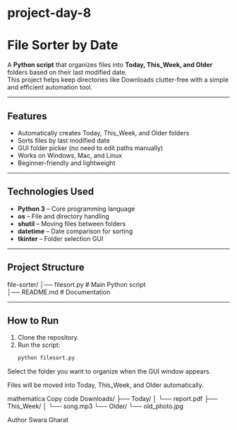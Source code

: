 # project-day-8
# File Sorter by Date

A **Python script** that organizes files into **Today, This_Week, and Older** folders based on their last modified date.  
This project helps keep directories like Downloads clutter-free with a simple and efficient automation tool.

---

## Features

-  Automatically creates Today, This_Week, and Older folders  
-  Sorts files by last modified date  
-  GUI folder picker (no need to edit paths manually)  
-  Works on Windows, Mac, and Linux  
-  Beginner-friendly and lightweight  

---

## Technologies Used

- **Python 3** – Core programming language  
- **os** – File and directory handling  
- **shutil** – Moving files between folders  
- **datetime** – Date comparison for sorting  
- **tkinter** – Folder selection GUI  

---

## Project Structure

file-sorter/
│── filesort.py   # Main Python script  
│── README.md     # Documentation  

---

## How to Run

1. Clone the repository.  
2. Run the script:  
   ```bash
   python filesort.py
Select the folder you want to organize when the GUI window appears.

Files will be moved into Today, This_Week, and Older automatically.


mathematica
Copy code
Downloads/
   ├── Today/
   │   └── report.pdf
   ├── This_Week/
   │   └── song.mp3
   └── Older/
       └── old_photo.jpg
       
Author
Swara Gharat
